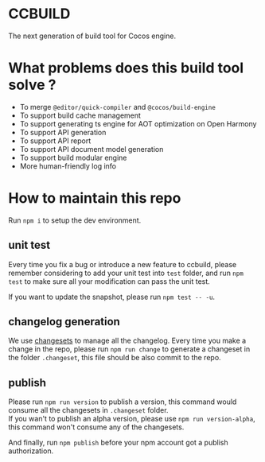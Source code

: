 # CCBUILD

The next generation of build tool for Cocos engine.

# What problems does this build tool solve ?

- To merge `@editor/quick-compiler` and  `@cocos/build-engine`
- To support build cache management
- To support generating ts engine for AOT optimization on Open Harmony 
- To support API generation
- To support API report
- To support API document model generation
- To support build modular engine
- More human-friendly log info

# How to maintain this repo

Run `npm i` to setup the dev environment.

## unit test

Every time you fix a bug or introduce a new feature to ccbuild, please remember considering to add your unit test into `test` folder, and run `npm test` to make sure all your modification can pass the unit test.  

If you want to update the snapshot, please run `npm test -- -u`.

## changelog generation

We use [changesets](https://github.com/changesets/changesets) to manage all the changelog.
Every time you make a change in the repo, please run `npm run change` to generate a changeset in the folder `.changeset`, this file should be also commit to the repo.

## publish

Please run `npm run version` to publish a version, this command would consume all the changesets in `.changeset` folder.  
If you wan't to publish an alpha version, please use `npm run version-alpha`, this command won't consume any of the changesets.

And finally, run `npm publish` before your npm account got a publish authorization.

